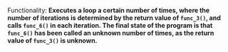 Functionality: **Executes a loop a certain number of times, where the number of iterations is determined by the return value of `func_3()`, and calls `func_6()` in each iteration. The final state of the program is that `func_6()` has been called an unknown number of times, as the return value of `func_3()` is unknown.**